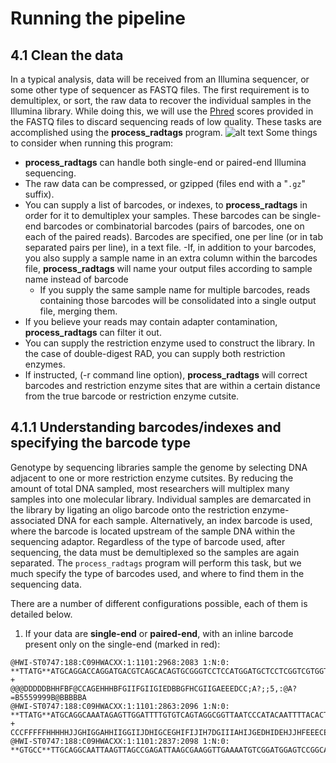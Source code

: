 # Running the pipeline

## 4.1 Clean the data
In a typical analysis, data will be received from an Illumina sequencer, or some other type of sequencer as FASTQ files. The first requirement is to demultiplex, or sort, the raw data to recover the individual samples in the Illumina library. While doing this, we will use the [Phred](https://en.wikipedia.org/wiki/Phred_quality_score) scores provided in the FASTQ files to discard sequencing reads of low quality. These tasks are accomplished using the **process_radtags** program.
![alt text](http://catchenlab.life.illinois.edu/stacks/manual/process_radtags.png "Process radtags 1")
Some things to consider when running this program: 
- **process_radtags** can handle both single-end or paired-end Illumina sequencing.
- The raw data can be compressed, or gzipped (files end with a "`.gz`" suffix).
- You can supply a list of barcodes, or indexes, to **process_radtags** in order for it to demultiplex your samples. These barcodes can be single-end barcodes or combinatorial barcodes (pairs of barcodes, one on each of the paired reads). Barcodes are specified, one per line (or in tab separated pairs per line), in a text file.
    -If, in addition to your barcodes, you also supply a sample name in an extra column within the barcodes file, **process_radtags** will name your output files according to sample name instead of barcode 
    - If you supply the same sample name for multiple barcodes, reads containing those barcodes will be consolidated into a single output file, merging them.
- If you believe your reads may contain adapter contamination, **process_radtags** can filter it out.
- You can supply the restriction enzyme used to construct the library. In the case of double-digest RAD, you can supply both restriction enzymes.
- If instructed, (-r command line option), **process_radtags** will correct barcodes and restriction enzyme sites that are within a certain distance from the true barcode or restriction enzyme cutsite.

## 4.1.1 Understanding barcodes/indexes and specifying the barcode type
 Genotype by sequencing libraries sample the genome by selecting DNA adjacent to one or more restriction enzyme cutsites. By reducing the amount of total DNA sampled, most researchers will multiplex many samples into one molecular library. Individual samples are demarcated in the library by ligating an oligo barcode onto the restriction enzyme-associated DNA for each sample. Alternatively, an index barcode is used, where the barcode is located upstream of the sample DNA within the sequencing adaptor. Regardless of the type of barcode used, after sequencing, the data must be demultiplexed so the samples are again separated. The `process_radtags` program will perform this task, but we much specify the type of barcodes used, and where to find them in the sequencing data.

There are a number of different configurations possible, each of them is detailed below. 
1. If your data are **single-end** or **paired-end**, with an inline barcode present only on the single-end (marked in red):

```
@HWI-ST0747:188:C09HWACXX:1:1101:2968:2083 1:N:0:
**TTATG**ATGCAGGACCAGGATGACGTCAGCACAGTGCGGGTCCTCCATGGATGCTCCTCGGTCGTGGTTGGGGGAGGAGGCA
+
@@@DDDDDBHHFBF@CCAGEHHHBFGIIFGIIGIEDBBGFHCGIIGAEEEDCC;A?;;5,:@A?=B5559999B@BBBBBA
@HWI-ST0747:188:C09HWACXX:1:1101:2863:2096 1:N:0:
**TTATG**ATGCAGGCAAATAGAGTTGGATTTTGTGTCAGTAGGCGGTTAATCCCATACAATTTTACACTTTATTCAAGGTGGA
+
CCCFFFFFHHHHHJJGHIGGAHHIIGGIIJDHIGCEGHIFIJIH7DGIIIAHIJGEDHIDEHJJHFEEECEFEFFDECDDD
@HWI-ST0747:188:C09HWACXX:1:1101:2837:2098 1:N:0:
**GTGCC**TTGCAGGCAATTAAGTTAGCCGAGATTAAGCGAAGGTTGAAAATGTCGGATGGAGTCCGGCAGCAGCGAATGTAAA

```
 
